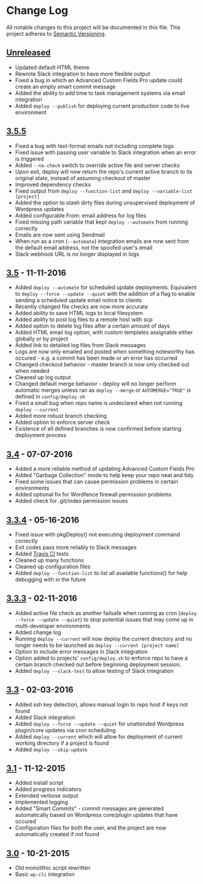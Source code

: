 # Change Log
All notable changes to this project will be documented in this file.
This project adheres to [Semantic Versioning](http://semver.org/).

## [Unreleased]
- Updated default HTML theme
- Rewrote Slack integration to have more flexible output
- Fixed a bug in which an Advanced Custom Fields Pro update could create an empty smart commit message
- Added the ability to add time to task management systems via email integration
- Added `deploy --publish` for deploying current production code to live environment

## [3.5.5]
- Fixed a bug with text-format emails not including complete logs
- Fixed issue with passing user variable to Slack integration when an error is triggered
- Added ```--no-check``` switch to override active file and server checks
- Upon exit, deploy will now return the repo's current active branch to its original state, instead of assuming checkout of master
- Improved dependency checks
- Fixed output from ```deploy --function-list``` and ```deploy --variable-list [project]```
- Added the option to stash dirty files during unsupervised deployment of Wordpress updates
- Added configurable From: email address for log files
- Fixed missing path variable that kept ```deploy --automate``` from running correctly
- Emails are now sent using Sendmail
- When run as a cron (```--automate```) integration emails are now sent from the default email address, not the spoofed user's email
- Slack webhook URL is no longer displayed in logs

## [3.5] - 11-11-2016
- Added ```deploy --automate``` for scheduled update deployments. Equivalent to ```deploy --force --update --quiet``` with the addition of a flag to enable sending a scheduled update email notice to clients
- Recently changed file checks are now more accurate
- Added ability to save HTML logs to local filesystem
- Added ability to post log files to a remote host with scp
- Added option to delete log files after a certain amount of days
- Added HTML email log option, with custom templates assignable either globally or by project
- Added link to detailed log files from Slack messages 
- Logs are now only emailed and posted when something noteworthy has occured - e.g. a commit has been made or an error has occurred
- Changed checkout behavior - master branch is now only checked out when needed
- Cleaned up log output
- Changed default merge behavior - deploy will no longer perform automatic merges unless ran as ```deploy --merge``` or ```AUTOMERGE="TRUE"``` is defined in ```config/deploy.sh``` 
- Fixed a small bug when repo name is undeclared when not running ```deploy --current```
- Added more robust branch checking
- Added option to enforce server check
- Existence of all defined branches is now confirmed before starting deployment process

## [3.4] - 07-07-2016
- Added a more reliable method of updating Advanced Custom Fields Pro
- Added "Garbage Collection" mode to help keep your repo neat and tidy
- Fixed some issues that can cause permission problems in certain environments
- Added optional fix for Wordfence firewall permission problems
- Added check for .git/index permission issues

## [3.3.4] - 05-16-2016
- Fixed issue with pkgDeploy() not executing deployment command correctly
- Exit codes pass more reliably to Slack messages 
- Added [Travis CI](https://travis-ci.org/EMRL/deploy) tests
- Cleaned up many functions
- Cleaned up configuration files
- Added ```deploy --function-list``` to list all available functions() for help debugging with in the future

## [3.3.3] - 02-11-2016
- Added active file check as another failsafe when running as cron (```deploy --force --update --quiet```) to stop potential issues that may come up in multi-developer environments
- Added change log
- Running ```deploy --current``` will now deploy the current directory and no longer needs to be launched as ```deploy --current [project name]```
- Option to include error messages in Slack integration
- Option added to projects' ```config/deploy.sh``` to enforce repo to have a certain branch checked out before beginning deployment session. 
- Added ```deploy --slack-test``` to allow testing of Slack integration

## [3.3] - 02-03-2016
- Added ssh key detection, allows manual login to repo host if keys not found
- Added Slack integration
- Added ```deploy --force --update --quiet``` for unattended Wordpress plugin/core updates via cron scheduling 
- Added ```deploy --current``` which will allow for deployment of current working directory if a project is found
- Added ```deploy --skip-update```

## [3.1] - 11-12-2015
- Added install script
- Added progress indicators
- Extended verbose output
- Implemented logging
- Added "Smart Commits" - commit messages are generated automatically based on Wordpress core/plugin updates that have occured
- Configuration files for both the user, and the project are now automatically created if not found 

## [3.0] - 10-21-2015
- Old monolithic script rewritten
- Basic ```wp-cli``` integration  




[Unreleased]: https://github.com/EMRL/deploy/compare/v3.5.5...HEAD
[3.5.5]: https://github.com/EMRL/deploy/compare/v3.5...v3.5.5
[3.5]: https://github.com/EMRL/deploy/compare/v3.4...v3.5
[3.4]: https://github.com/EMRL/deploy/compare/v3.3.4...v3.4
[3.3.4]: https://github.com/EMRL/deploy/compare/v3.3.3...v3.3.4
[3.3.3]: https://github.com/EMRL/deploy/compare/v3.3...v3.3.3
[3.3]: https://github.com/EMRL/deploy/compare/v3.1...v3.3
[3.1]: https://github.com/EMRL/deploy/compare/v3.0...v3.1
[3.0]: https://github.com/EMRL/deploy/commits/v3.0
